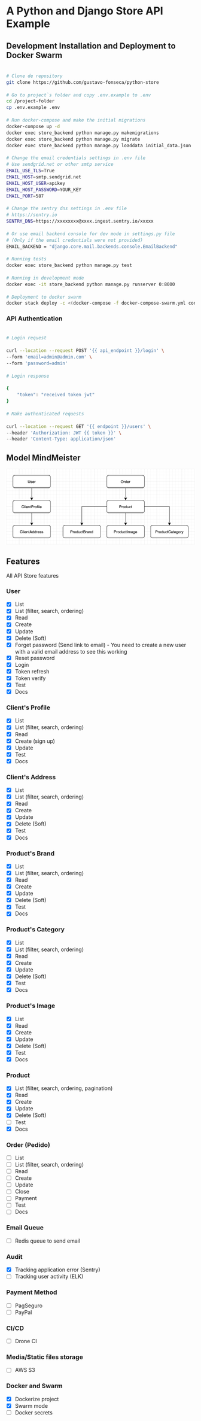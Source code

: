 # A Python and Django Store API Example

## Development Installation and Deployment to Docker Swarm

```bash

# Clone de repository
git clone https://github.com/gustavo-fonseca/python-store

# Go to project`s folder and copy .env.example to .env
cd /project-folder
cp .env.example .env

# Run docker-compose and make the initial migrations
docker-compose up -d
docker exec store_backend python manage.py makemigrations
docker exec store_backend python manage.py migrate
docker exec store_backend python manage.py loaddata initial_data.json

# Change the email credentials settings in .env file
# Use sendgrid.net or other smtp service
EMAIL_USE_TLS=True
EMAIL_HOST=smtp.sendgrid.net
EMAIL_HOST_USER=apikey
EMAIL_HOST_PASSWORD=YOUR_KEY
EMAIL_PORT=587

# Change the sentry dns settings in .env file
# https://sentry.io
SENTRY_DNS=https://xxxxxxxx@xxxx.ingest.sentry.io/xxxxx

# Or use email backend console for dev mode in settings.py file
# (Only if the email credentials were not provided)
EMAIL_BACKEND = "django.core.mail.backends.console.EmailBackend"

# Running tests
docker exec store_backend python manage.py test

# Running in development mode
docker exec -it store_backend python manage.py runserver 0:8000

# Deployment to docker swarm
docker stack deploy -c <(docker-compose -f docker-compose-swarm.yml config) store

```

### API Authentication
```bash

# Login request

curl --location --request POST '{{ api_endpoint }}/login' \
--form 'email=admin@admin.com' \
--form 'password=admin'

# Login response

{
    "token": "received token jwt"
}

# Make authenticated requests

curl --location --request GET '{{ endpoint }}/users' \
--header 'Authorization: JWT {{ token }}' \
--header 'Content-Type: application/json'


```


## Model MindMeister

![Model MindMeister](docs/model-mind-meister.png)


## Features

All API Store features

### User
- [x] List 
- [x] List (filter, search, ordering)
- [x] Read 
- [x] Create 
- [x] Update 
- [x] Delete (Soft)
- [x] Forget password (Send link to email) - You need to create a new user with a valid email address to see this working
- [x] Reset password
- [x] Login
- [x] Token refresh
- [x] Token verify
- [x] Test
- [x] Docs

### Client's Profile
- [x] List 
- [x] List (filter, search, ordering)
- [x] Read 
- [x] Create (sign up)
- [x] Update 
- [x] Test
- [x] Docs

### Client's Address
- [x] List 
- [x] List (filter, search, ordering)
- [x] Read 
- [x] Create 
- [x] Update 
- [x] Delete (Soft)
- [x] Test
- [x] Docs

### Product's Brand
- [x] List 
- [x] List (filter, search, ordering)
- [x] Read 
- [x] Create 
- [x] Update 
- [x] Delete (Soft)
- [x] Test
- [x] Docs

### Product's Category
- [x] List 
- [x] List (filter, search, ordering)
- [x] Read 
- [x] Create 
- [x] Update 
- [x] Delete (Soft)
- [x] Test
- [x] Docs

### Product's Image
- [x] List 
- [x] Read 
- [x] Create 
- [x] Update 
- [x] Delete (Soft)
- [x] Test
- [x] Docs

### Product
- [x] List (filter, search, ordering, pagination)
- [x] Read 
- [x] Create 
- [x] Update 
- [x] Delete (Soft)
- [ ] Test
- [x] Docs

### Order (Pedido)
- [ ] List 
- [ ] List (filter, search, ordering)
- [ ] Read 
- [ ] Create 
- [ ] Update 
- [ ] Close
- [ ] Payment
- [ ] Test
- [ ] Docs

### Email Queue
- [ ] Redis queue to send email

### Audit
- [x] Tracking application error (Sentry)
- [ ] Tracking user activity (ELK)

### Payment Method
- [ ] PagSeguro
- [ ] PayPal

### CI/CD
- [ ] Drone CI

### Media/Static files storage
- [ ] AWS S3

### Docker and Swarm
- [x] Dockerize project
- [x] Swarm mode
- [ ] Docker secrets
